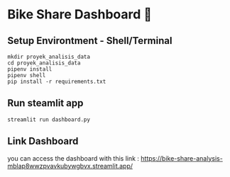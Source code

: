 # Bike Share Dashboard :bicyclist:

## Setup Environtment - Shell/Terminal

```
mkdir proyek_analisis_data
cd proyek_analisis_data
pipenv install
pipenv shell
pip install -r requirements.txt
```
## Run steamlit app
```
streamlit run dashboard.py
```

## Link Dashboard
you can access the dashboard with this link :
https://bike-share-analysis-mblap8wwzpvavkubywgbvx.streamlit.app/
